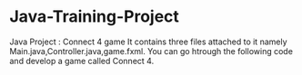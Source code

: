# Java-Training-Project
Java Project : Connect 4 game 
It contains three files attached to it namely Main.java,Controller.java,game.fxml.
You can go htrough the following code and develop a game called Connect 4.

